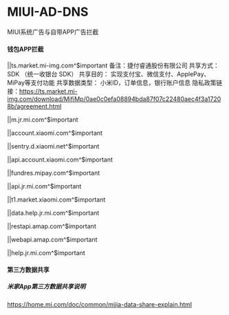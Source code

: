 # MIUI-AD-DNS
MIUI系统广告与自带APP广告拦截
#### 钱包APP拦截
||ts.market.mi-img.com^$important
备注：捷付睿通股份有限公司
共享方式： SDK （统一收银台 SDK）
共享目的： 实现支付宝、微信支付、ApplePay、MiPay等支付功能
共享数据类型： 小米ID，订单信息，银行账户信息
隐私政策链接：https://ts.market.mi-img.com/download/MifiMp/0ae0c0efa08894bda87f07c22480aec4f3a17208b/agreement.html

||m.jr.mi.com^$important

||account.xiaomi.com^$important

||sentry.d.xiaomi.net^$important

||api.account.xiaomi.com^$important

||fundres.mipay.com^$important

||api.jr.mi.com^$important

||t1.market.xiaomi.com^$important

||data.help.jr.mi.com^$important

||restapi.amap.com^$important

||webapi.amap.com^$important

||help.jr.mi.com^$important


#### 第三方数据共享
##### 米家App第三方数据共享说明
https://home.mi.com/doc/common/mijia-data-share-explain.html

